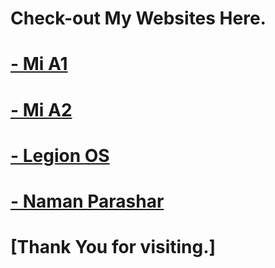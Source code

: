 # Check-out My Websites Here.

# [- Mi A1](https://nparashar150.github.io/mia1)

# [- Mi A2](https://nparashar150.github.io/mia2)

# [- Legion OS](https://project-legionos.github.io/)

# [- Naman Parashar](https://nparashar150.github.io)

# [Thank You for visiting.]
